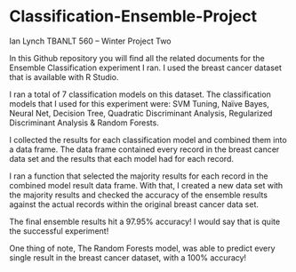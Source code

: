 # Classification-Ensemble-Project
Ian Lynch
TBANLT 560 – Winter
Project Two

In this Github repository you will find all the related documents for the Ensemble Classification experiment I ran. I used the breast cancer dataset that is available with R Studio.

I ran a total of 7 classification models on this dataset. The classification models that I used for this experiment were: SVM Tuning, Naïve Bayes, Neural Net, Decision Tree, Quadratic Discriminant Analysis, Regularized Discriminant Analysis & Random Forests.  

I collected the results for each classification model and combined them into a data frame. The data frame contained every record in the breast cancer data set and the results that each model had for each record.

I ran a function that selected the majority results for each record in the combined model result data frame. With that, I created a new data set with the majority results and checked the accuracy of the ensemble results against the actual records within the original breast cancer data set.

The final ensemble results hit a 97.95% accuracy! I would say that is quite the successful experiment!

One thing of note, The Random Forests model, was able to predict every single result in the breast cancer dataset, with a 100% accuracy!
